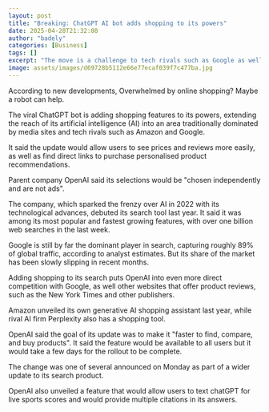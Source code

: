 ```yaml
---
layout: post
title: "Breaking: ChatGPT AI bot adds shopping to its powers"
date: 2025-04-28T21:32:08
author: "badely"
categories: [Business]
tags: []
excerpt: "The move is a challenge to tech rivals such as Google as well as other websites offering product reviews."
image: assets/images/d69728b5112e66e77ecaf039f7c477ba.jpg
---
```


According to new developments, Overwhelmed by online shopping? Maybe a robot can help.

The viral ChatGPT bot is adding shopping features to its powers, extending the reach of its artificial intelligence (AI) into an area traditionally dominated by media sites and tech rivals such as Amazon and Google.

It said the update would allow users to see prices and reviews more easily, as well as find direct links to purchase personalised product recommendations.

Parent company OpenAI said its selections would be "chosen independently and are not ads".

The company, which sparked the frenzy over AI in 2022 with its technological advances, debuted its search tool last year. It said it was among its most popular and fastest growing features, with over one billion web searches in the last week.

Google is still by far the dominant player in search, capturing roughly 89% of global traffic, according to analyst estimates. But its share of the market has been slowly slipping in recent months. 

Adding shopping to its search puts OpenAI into even more direct competition with Google, as well other websites that offer product reviews, such as the New York Times and other publishers. 

Amazon unveiled its own generative AI shopping assistant last year, while rival AI firm Perplexity also has a shopping tool.

OpenAI said the goal of its update was to make it "faster to find, compare, and buy products". It said the feature would be available to all users but it would take a few days for the rollout to be complete.

The change was one of several announced on Monday as part of a wider update to its search product. 

OpenAI also unveiled a feature that would allow users to text chatGPT for live sports scores and would provide multiple citations in its answers.


